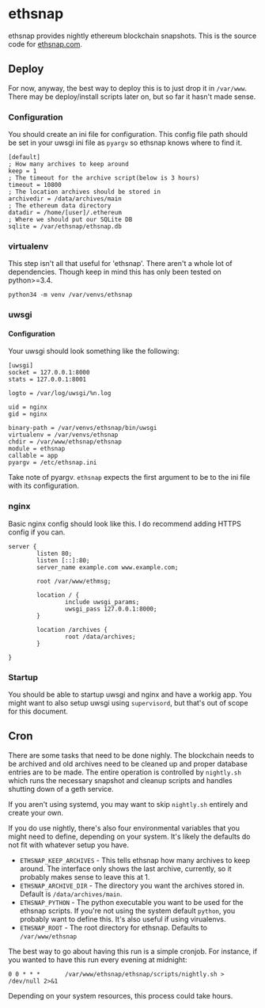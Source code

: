# ethsnap

ethsnap provides nightly ethereum blockchain snapshots.  This is the source code
for [ethsnap.com](https://www.ethsnap.com).

## Deploy

For now, anyway, the best way to deploy this is to just drop it in `/var/www`. 
There may be deploy/install scripts later on, but so far it hasn't made sense.

### Configuration

You should create an ini file for configuration.  This config file path should 
be set in your uwsgi ini file as `pyargv` so ethsnap knows where to find it.

    [default]
    ; How many archives to keep around
    keep = 1
    ; The timeout for the archive script(below is 3 hours)
    timeout = 10800
    ; The location archives should be stored in
    archivedir = /data/archives/main
    ; The ethereum data directory
    datadir = /home/[user]/.ethereum
    ; Where we should put our SQLite DB
    sqlite = /var/ethsnap/ethsnap.db

### virtualenv

This step isn't all that useful for 'ethsnap'.  There aren't a whole lot of 
dependencies.  Though keep in mind this has only been tested on python>=3.4.

    python34 -m venv /var/venvs/ethsnap

### uwsgi

#### Configuration

Your uwsgi should look something like the following: 

    [uwsgi]
    socket = 127.0.0.1:8000
    stats = 127.0.0.1:8001

    logto = /var/log/uwsgi/%n.log

    uid = nginx
    gid = nginx

    binary-path = /var/venvs/ethsnap/bin/uwsgi
    virtualenv = /var/venvs/ethsnap
    chdir = /var/www/ethsnap/ethsnap
    module = ethsnap
    callable = app
    pyargv = /etc/ethsnap.ini

Take note of pyargv.  `ethsnap` expects the first argument to be to the ini file
with its configuration.

### nginx

Basic nginx config should look like this.  I do recommend adding HTTPS config if 
you can.

    server {
            listen 80;
            listen [::]:80;
            server_name example.com www.example.com;

            root /var/www/ethmsg;

            location / {
                    include uwsgi_params;
                    uwsgi_pass 127.0.0.1:8000;
            }

            location /archives {
                    root /data/archives;
            }

    }

### Startup

You should be able to startup uwsgi and nginx and have a workig app.  You might
want to also setup uwsgi using `supervisord`, but that's out of scope for this
document.

## Cron

There are some tasks that need to be done nighly.  The blockchain needs to be 
archived and old archives need to be cleaned up and proper database entries are
to be made.  The entire operation is controlled by `nightly.sh` which runs the 
necessary snapshot and cleanup scripts and handles shutting down of a geth 
service.  

If you aren't using systemd, you may want to skip `nightly.sh` entirely and 
create your own.

If you do use nightly, there's also four environmental variables that you might
need to define, depending on your system.  It's likely the defaults do not fit
with whatever setup you have.

 - `ETHSNAP_KEEP_ARCHIVES` - This tells ethsnap how many archives to keep around.
    The interface only shows the last archive, currently, so it probably makes 
    sense to leave this at 1.
 - `ETHSNAP_ARCHIVE_DIR` - The directory you want the archives stored in.  
    Default is `/data/archives/main`.
 - `ETHSNAP_PYTHON` - The python executable you want to be used for the ethsnap
    scripts.  If you're not using the system default `python`, you probably want
    to define this.  It's also useful if using virualenvs.
 - `ETHSNAP_ROOT` - The root directory for ethsnap.  Defaults to 
    `/var/www/ethsnap`

The best way to go about having this run is a simple cronjob.  For instance, if
you wanted to have this run every evening at midnight: 

    0 0 * * *       /var/www/ethsnap/ethsnap/scripts/nightly.sh > /dev/null 2>&1

Depending on your system resources, this process could take hours.